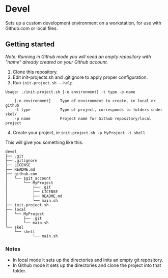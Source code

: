 Devel
======

Sets up a custom development environment on a workstation, for use with Github.com or local files. 

## Getting started

_Note: Running in Github mode you will need an empty repository with "name" already created on your Github account._

1. Clone this repository.
2. Edit init-projects.sh and .gitignore to apply proper configuration.
3. Run `init-project.sh --help`
```
Usage: ./init-project.sh [-e environment] -t type -p name

    [-e environment]    Type of environment to create, ie local or github
    -t type             Type of project, corresponds to folders under skel/
    -p name             Project name for Github repository/local project
```
4. Create your project, ie `init-project.sh -p MyProject -t shell`

This will give you something like this:

```
devel
├── .git
├── .gitignore
├── LICENSE
├── README.md
├── github.com
│   └── $git_account
│       └── MyProject
│           ├── .git
│           ├── LICENSE
│           ├── README.md
│           └── main.sh
├── init-project.sh
├── local
│   └── MyProject
│       ├── .git
│       └── main.sh
└── skel
    └── shell
            └── main.sh
```

### Notes
* In local mode it sets up the directories and inits an empty git repository.
* In Github mode it sets up the directories and clone the project into that folder.
